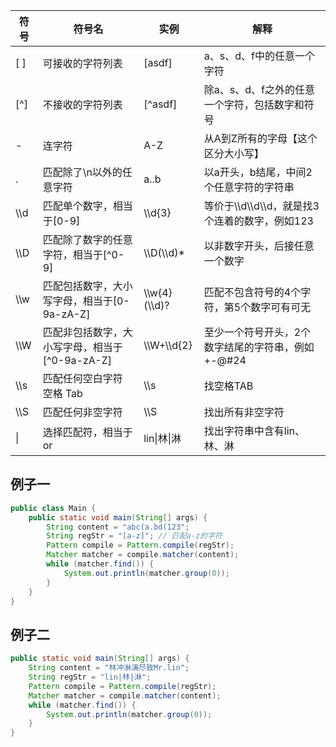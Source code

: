 | 符号  | 符号名                                          | 实例           | 解释                                                |
| ----- | ----------------------------------------------- | -------------- | --------------------------------------------------- |
| [ ]   | 可接收的字符列表                                | [asdf]         | a、s、d、f中的任意一个字符                          |
| [^]   | 不接收的字符列表                                | [^asdf]        | 除a、s、d、f之外的任意一个字符，包括数字和符号      |
| -     | 连字符                                          | A-Z            | 从A到Z所有的字母【这个区分大小写】                  |
| .     | 匹配除了\n以外的任意字符                        | a..b           | 以a开头，b结尾，中间2个任意字符的字符串             |
| \\\\d | 匹配单个数字，相当于[0-9]                       | \\\\d{3}       | 等价于\\\\d\\\\d\\\\d，就是找3个连着的数字，例如123 |
| \\\D  | 匹配除了数字的任意字符，相当于\[^0-9]           | \\\D(\\\d)*    | 以非数字开头，后接任意一个数字                      |
| \\\w  | 匹配包括数字，大小写字母，相当于[0-9a-zA-Z]     | \\\w{4}(\\\d)? | 匹配不包含符号的4个字符，第5个数字可有可无          |
| \\\W  | 匹配非包括数字，大小写字母，相当于\[^0-9a-zA-Z] | \\\\W+\\\d{2}  | 至少一个符号开头，2个数字结尾的字符串，例如 +-@#24  |
| \\\s  | 匹配任何空白字符 空格 Tab                       | \\\s           | 找空格TAB                                           |
| \\\S  | 匹配任何非空字符                                | \\\S           | 找出所有非空字符                                    |
| \|    | 选择匹配符，相当于or                            | lin\|林\|淋    | 找出字符串中含有lin、林、淋                         |



## 例子一

```java
public class Main {
    public static void main(String[] args) {
        String content = "abc(a.bd(123";
        String regStr = "[a-z]"; // 匹配a-z的字符
        Pattern compile = Pattern.compile(regStr);
        Matcher matcher = compile.matcher(content);
        while (matcher.find()) {
            System.out.println(matcher.group(0));
        }
    }
}
```



## 例子二

```java
public static void main(String[] args) {
    String content = "林冲淋漓尽致Mr.lin";
    String regStr = "lin|林|淋";
    Pattern compile = Pattern.compile(regStr);
    Matcher matcher = compile.matcher(content);
    while (matcher.find()) {
        System.out.println(matcher.group(0));
    }
}
```